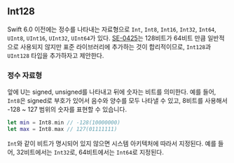 ## Int128

Swift 6.0 이전에는 정수를 나타내는 자료형으로 `Int`, `Int8`, `Int16`, `Int32`, `Int64`, `UInt8`, `UInt16`, `UInt32`, `UInt64`가 있다. [SE-0425](https://github.com/swiftlang/swift-evolution/blob/main/proposals/0425-int128.md)는 128비트가 64비트 만큼 일반적으로 사용되지 않지만 표준 라이브러리에 추가하는 것이 합리적이므로, `Int128`과 `UInt128` 타입을 추가하자고 제안한다.

### 정수 자료형

앞에 U는 signed, unsigned를 나타내고 뒤에 숫자는 비트를 의미한다. 예를 들어, `Int8`은 signed로 부호가 있어서 음수와 양수를 모두 나타낼 수 있고, 8비트를 사용해서 -128 ~ 127 범위의 숫자를 표현할 수 있습니다.

```swift
let min = Int8.min // -128(10000000)
let max = Int8.max // 127(01111111)
```

`Int`와 같이 비트가 명시되어 있지 않으면 시스템 아키텍처에 따라서 지정된다. 예를 들어, 32비트에서는 `Int32`로, 64비트에서는 `Int64`로 지정된다.

